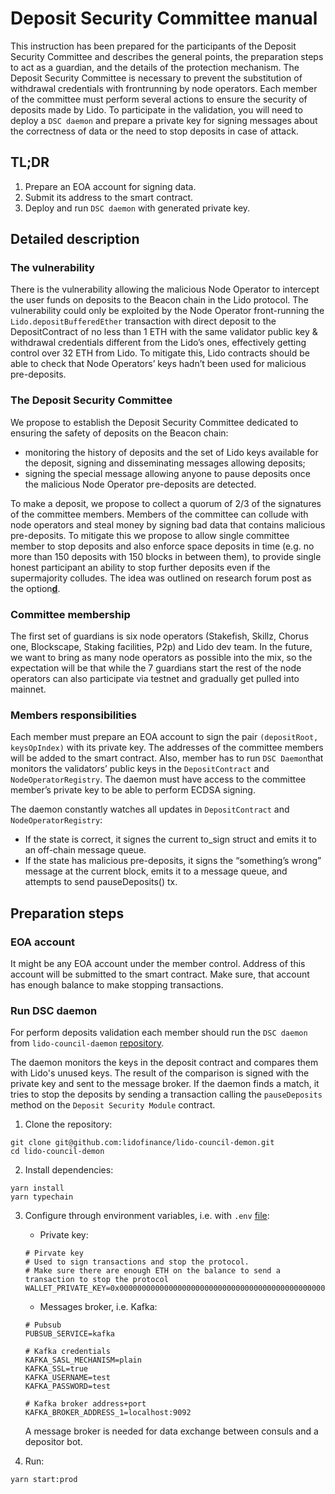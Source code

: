 # Deposit Security Committee manual

This instruction has been prepared for the participants of the Deposit Security Committee and describes the general points, the preparation steps to act as a guardian, and the details of the protection mechanism. The Deposit Security Committee is necessary to prevent the substitution of withdrawal credentials with frontrunning by node operators. Each member of the committee must perform several actions to ensure the security of deposits made by Lido. To participate in the validation, you will need to deploy a `DSC daemon` and prepare a private key for signing messages about the correctness of data or the need to stop deposits in case of attack.

## TL;DR

1. Prepare an EOA account for signing data.
2. Submit its address to the smart contract.
3. Deploy and run `DSC daemon` with generated private key.

## Detailed description

### The vulnerability

There is the vulnerability allowing the malicious Node Operator to intercept the user funds on deposits to the Beacon chain in the Lido protocol. The vulnerability could only be exploited by the Node Operator front-running the `Lido.depositBufferedEther` transaction with direct deposit to the DepositContract of no less than 1 ETH with the same validator public key & withdrawal credentials different from the Lido’s ones, effectively getting control over 32 ETH from Lido. To mitigate this, Lido contracts should be able to check that Node Operators’ keys hadn’t been used for malicious pre-deposits.

### The Deposit Security Committee

We propose to establish the Deposit Security Committee dedicated to ensuring the safety of deposits on the Beacon chain:

- monitoring the history of deposits and the set of Lido keys available for the deposit, signing and disseminating messages allowing deposits;
- signing the special message allowing anyone to pause deposits once the malicious Node Operator pre-deposits are detected.

To make a deposit, we propose to collect a quorum of 2/3 of the signatures of the committee members. Members of the committee can collude with node operators and steal money by signing bad data that contains malicious pre-deposits. To mitigate this we propose to allow single committee member to stop deposits and also enforce space deposits in time (e.g. no more than 150 deposits with 150 blocks in between them), to provide single honest participant an ability to stop further deposits even if the supermajority colludes. The idea was outlined on research forum post as the option[<b>d</b>](https://research.lido.fi/t/mitigations-for-deposit-front-running-vulnerability/1239#d-approving-deposit-contract-merkle-root-7).

### Committee membership

The first set of guardians is six node operators (Stakefish, Skillz, Chorus one, Blockscape, Staking facilities, P2p) and Lido dev team. In the future, we want to bring as many node operators as possible into the mix, so the expectation will be that while the 7 guardians start the rest of the node operators can also participate via testnet and gradually get pulled into mainnet. 

### Members responsibilities

Each member must prepare an EOA account to sign the pair `(depositRoot, keysOpIndex)` with its private key. The addresses of the committee members will be added to the smart contract. Also, member has to run `DSC Daemon`that monitors the validators’ public keys in the `DepositContract` and `NodeOperatorRegistry`. The daemon must have access to the committee member’s private key to be able to perform ECDSA signing.

The daemon constantly watches all updates in `DepositContract` and `NodeOperatorRegistry`:

- If the state is correct, it signes the current to_sign struct and emits it to an off-chain message queue.
- If the state has malicious pre-deposits, it signs the “something’s wrong” message at the current block, emits it to a message queue, and attempts to send pauseDeposits() tx.

## Preparation steps

### EOA account

It might be any EOA account under the member control. Address of this account will be submitted to the smart contract. Make sure, that account has enough balance to make stopping transactions.

### Run DSC daemon

For perform deposits validation each member should run the `DSC daemon` from `lido-council-daemon` [repository](https://github.com/lidofinance/lido-council-demon).

The daemon monitors the keys in the deposit contract and compares them with Lido's unused keys. The result of the comparison is signed with the private key and sent to the message broker. If the daemon finds a match, it tries to stop the deposits by sending a transaction calling the `pauseDeposits` method on the `Deposit Security Module` contract.

1. Clone the repository:

```shell
git clone git@github.com:lidofinance/lido-council-demon.git
cd lido-council-demon
```

2. Install dependencies:

```shell
yarn install
yarn typechain
```

3. Configure through environment variables, i.e.
   with `.env` [file](https://github.com/lidofinance/lido-council-demon/blob/main/sample.env):
    - Private key:
    ```
    # Pirvate key
    # Used to sign transactions and stop the protocol. 
    # Make sure there are enough ETH on the balance to send a transaction to stop the protocol
    WALLET_PRIVATE_KEY=0x0000000000000000000000000000000000000000000000000000000000000000
    ```
    - Messages broker, i.e. Kafka:
    ```
    # Pubsub
    PUBSUB_SERVICE=kafka

    # Kafka credentials
    KAFKA_SASL_MECHANISM=plain
    KAFKA_SSL=true
    KAFKA_USERNAME=test
    KAFKA_PASSWORD=test

    # Kafka broker address+port
    KAFKA_BROKER_ADDRESS_1=localhost:9092
    ```
   A message broker is needed for data exchange between consuls and a depositor
   bot.

4. Run:

```shell
yarn start:prod
```